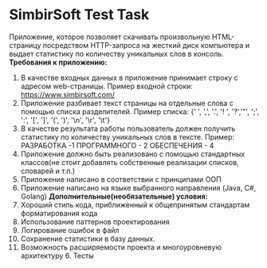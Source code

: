# SimbirSoft Test Task
Приложение, которое позволяет скачивать произвольную HTML-страницу посредством HTTP-запроса на жесткий диск компьютера и выдает статистику по количеству уникальных слов в консоль.
**Требования к приложению:**
1. В качестве входных данных в приложение принимает строку с адресом web-страницы. Пример входной строки: https://www.simbirsoft.com/
2. Приложение разбивает текст страницы на отдельные слова с помощью списка разделителей.
   Пример списка:
   {' ', ',', '.', '! ', '?','"', ';', ':', '[', ']', '(', ')', '\n', '\r', '\t'}
3. В качестве результата работы пользователь должен получить статистику по количеству уникальных слов в тексте.
   Пример:
   РАЗРАБОТКА -1 ПРОГРАММНОГО - 2 ОБЕСПЕЧЕНИЯ - 4
4. Приложение должно быть реализовано с помощью стандартных классов(не стоит добавлять собственные реализации списков, словарей и т.п.)
5. Приложение написано в соответствии с принципами ООП
6. Приложение написано на языке выбранного направления (Java, C#, Golang)
**Дополнительные(необязательные) условия:**
1. Хороший стиль кода, приближенный к общепринятым стандартам форматирования кода
2. Использование паттернов проектирования
3. Логирование ошибок в файл
4. Сохранение статистики в базу данных.
5. Возможность расширяемости проекта и многоуровневую архитектуру 6. Тесты